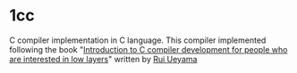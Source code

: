 # 1cc

C compiler implementation in C language.
This compiler implemented following the book "[Introduction to C compiler development for people who are interested in low layers](https://www.sigbus.info/compilerbook#%E6%9C%A8%E6%A7%8B%E9%80%A0%E3%81%AB%E3%82%88%E3%82%8B%E6%96%87%E6%B3%95%E6%A7%8B%E9%80%A0%E3%81%AE%E8%A1%A8%E7%8F%BE)" written by [Rui Ueyama](https://github.com/rui314)
